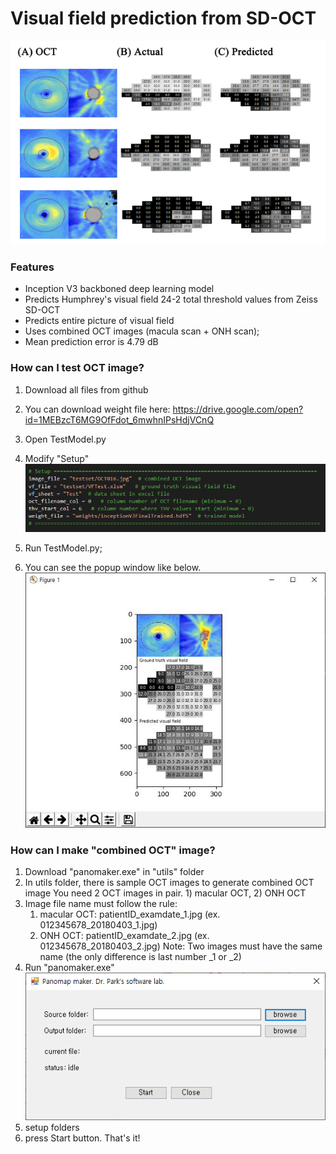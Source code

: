 # Visual field prediction from SD-OCT
![](https://github.com/climyth/VFbySD-OCT/blob/master/example/FigExamplpes.jpg?raw=true)

### Features
- Inception V3 backboned deep learning model
- Predicts Humphrey's visual field 24-2 total threshold values from Zeiss SD-OCT
- Predicts entire picture of visual field
- Uses combined OCT images (macula scan + ONH scan);
- Mean prediction error is 4.79 dB

### How can I test OCT image?
1. Download all files from github
2. You can download weight file here: https://drive.google.com/open?id=1MEBzcT6MG9OfFdot_6mwhnIPsHdjVCnQ
3. Open TestModel.py
4. Modify "Setup"
![](https://github.com/climyth/VFbySD-OCT/blob/master/example/TestModelSetup.PNG?raw=true)

5. Run TestModel.py;
6. You can see the popup window like below.
![](https://github.com/climyth/VFbySD-OCT/blob/master/example/TestWindow.JPG?raw=true)

### How can I make "combined OCT" image?
1. Download "panomaker.exe" in "utils" folder
2. In utils folder, there is sample OCT images to generate combined OCT image
   You need 2 OCT images in pair. 1) macular OCT, 2) ONH OCT
3. Image file name must follow the rule:
   1) macular OCT: patientID_examdate_1.jpg  (ex. 012345678_20180403_1.jpg)
   2) ONH OCT: patientID_examdate_2.jpg   (ex. 012345678_20180403_2.jpg)
   Note: Two images must have the same name (the only difference is last number _1 or _2)
4. Run "panomaker.exe"
![](https://github.com/climyth/VFbySD-OCT/blob/master/example/panomaker.png?raw=true)
5. setup folders
6. press Start button. That's it!
